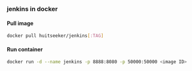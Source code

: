 ### jenkins in docker

#### Pull image
```bash
docker pull huitseeker/jenkins[:TAG]
```

#### Run container
```bash
docker run -d --name jenkins -p 8888:8080 -p 50000:50000 <image ID>
```
